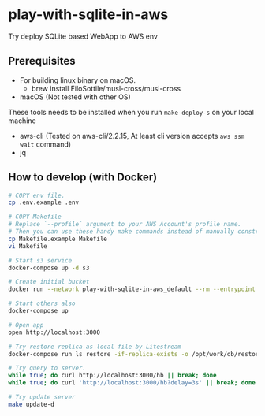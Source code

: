 # play-with-sqlite-in-aws
Try deploy SQLite based WebApp to AWS env

## Prerequisites

- For building linux binary on macOS.
  - brew install FiloSottile/musl-cross/musl-cross
- macOS (Not tested with other OS)

These tools needs to be installed when you run `make deploy-s` on your local machine

- aws-cli (Tested on aws-cli/2.2.15, At least cli version accepts `aws ssm wait` command)
- jq

## How to develop (with Docker)

```bash
# COPY env file.
cp .env.example .env

# COPY Makefile
# Replace `--profile` argument to your AWS Account's profile name.
# Then you can use these handy make commands instead of manually constructing it.
cp Makefile.example Makefile
vi Makefile

# Start s3 service
docker-compose up -d s3

# Create initial bucket
docker run --network play-with-sqlite-in-aws_default --rm --entrypoint bash minio/mc -c "mc alias set minio http://s3:9000 DUMMY_ROOT_USER DUMMY_ROOT_PASSWORD && mc mb minio/pwsia-example-bucket"

# Start others also
docker-compose up

# Open app
open http://localhost:3000

# Try restore replica as local file by Litestream
docker-compose run ls restore -if-replica-exists -o /opt/work/db/restored-db.sqlite /opt/work/db/db.sqlite

# Try query to server.
while true; do curl http://localhost:3000/hb || break; done
while true; do curl 'http://localhost:3000/hb?delay=3s' || break; done

# Try update server
make update-d
```
